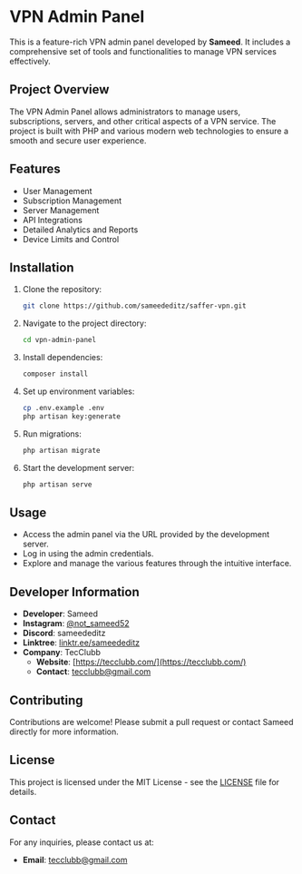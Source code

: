 # VPN Admin Panel

This is a feature-rich VPN admin panel developed by **Sameed**. It includes a comprehensive set of tools and functionalities to manage VPN services effectively.

## Project Overview
The VPN Admin Panel allows administrators to manage users, subscriptions, servers, and other critical aspects of a VPN service. The project is built with PHP and various modern web technologies to ensure a smooth and secure user experience.

## Features
- User Management
- Subscription Management
- Server Management
- API Integrations
- Detailed Analytics and Reports
- Device Limits and Control

## Installation
1. Clone the repository:
    ```bash
    git clone https://github.com/sameededitz/saffer-vpn.git
    ```
2. Navigate to the project directory:
    ```bash
    cd vpn-admin-panel
    ```
3. Install dependencies:
    ```bash
    composer install
    ```
4. Set up environment variables:
    ```bash
    cp .env.example .env
    php artisan key:generate
    ```
5. Run migrations:
    ```bash
    php artisan migrate
    ```
6. Start the development server:
    ```bash
    php artisan serve
    ```

## Usage
- Access the admin panel via the URL provided by the development server.
- Log in using the admin credentials.
- Explore and manage the various features through the intuitive interface.

## Developer Information
- **Developer**: Sameed
- **Instagram**: [@not_sameed52](https://www.instagram.com/not_sameed52/)
- **Discord**: sameededitz
- **Linktree**: [linktr.ee/sameededitz](https://linktr.ee/sameededitz)
- **Company**: TecClubb
  - **Website**: [https://tecclubb.com/](https://tecclubb.com/)
  - **Contact**: tecclubb@gmail.com

## Contributing
Contributions are welcome! Please submit a pull request or contact Sameed directly for more information.

## License
This project is licensed under the MIT License - see the [LICENSE](LICENSE) file for details.

## Contact
For any inquiries, please contact us at:
- **Email**: tecclubb@gmail.com
